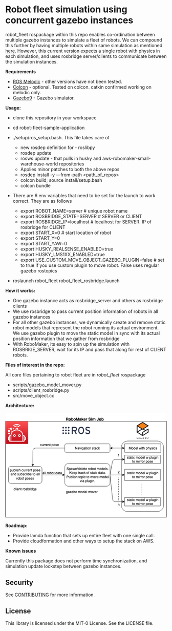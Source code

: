 # Robot fleet simulation using concurrent gazebo instances

robot_fleet rospackage within this repo enables co-ordination between multiple gazebo instances to simulate a fleet of robots. We can compound this further by having multiple robots within same simulation as mentioned [here](https://answers.ros.org/question/41433/multiple-robots-simulation-and-navigation/). However, this current version expects a single robot with physics in each simulation, and uses rosbridge server/clients to communicate between the simulation instances.

**Requirements**
* [ROS Melodic](http://wiki.ros.org/melodic) - other versions have not been tested.
* [Colcon](https://colcon.readthedocs.io) - optional. Tested on colcon. catkin confirmed working on melodic only.
* [Gazebo9](http://gazebosim.org/blog/gazebo9) - Gazebo simulator.

**Usage:**

* clone this repository in your workspace
* cd robot-fleet-sample-application
* ./setup/ros_setup.bash. This file takes care of
   * new rosdep definition for - roslibpy
   * rosdep update
   * rosws update - that pulls in husky and aws-robomaker-small-warehouse-world repositories
   * Applies minor patches to both the above repos
   * rosdep install -y —from-path <path_of_repos>
   * colcon build; source install/setup.bash
   * colcon bundle
* There are 6 env variables that need to be set for the launch to work correct. They are as follows
    * export ROBOT_NAME=server  # unique robot name
    * export ROSBRIDGE_STATE=SERVER  # SERVER or CLIENT
    * export ROSBRIDGE_IP=localhost  # localhost for SERVER. IP of rosbridge for CLIENT
    * export START_X=0  # start location of robot
    * export START_Y=0
    * export START_YAW=0
    * export HUSKY_REALSENSE_ENABLED=true
    * export HUSKY_LMS1XX_ENABLED=true
    * export USE_CUSTOM_MOVE_OBJECT_GAZEBO_PLUGIN=false  # set to true if you use custom plugin to move robot. False uses regular gazebo rostopics

* roslaunch robot_fleet robot_fleet_rosbridge.launch

**How it works:**

* One gazebo instance acts as rosbridge_server and others as rosbridge clients
* We use rosbridge to pass current position information of robots in all gazebo instances
* For all other gazebo instances, we dynamically create and remove static robot models that represent the robot running its actual environment. We use gazebo plugin to move the static model in sync with its actual position information that we gather from rosbridge
* With RoboMaker, its easy to spin up the simulation with ROSBRIGE_SERVER, wait for its IP and pass that along for rest of CLIENT robots.

**Files of interest in the repo:**

All core files pertaining to robot fleet are in _*robot_fleet*_ rospackage

* scripts/gazebo_model_mover.py
* scripts/client_rosbridge.py
* src/move_object.cc

**Architecture:**

![multibot_image](multibot.png)

**Roadmap:**

* Provide lamda function that sets up entire fleet with one single call.
* Provide cloudformation and other ways to setup the stack on AWS.

**Known issues**

Currently this package does not perform time synchronization, and simulation update lockstep between gazebo instances.

## Security

See [CONTRIBUTING](CONTRIBUTING.md#security-issue-notifications) for more information.

## License

This library is licensed under the MIT-0 License. See the LICENSE file.

